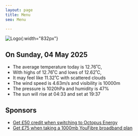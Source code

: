 ```yaml
---
layout: page
title: Menu
seo: Menu

---
```


![Logo](/images/logo.jpg){:width="832px"}

<!-- weather_marker starts -->
## On Sunday, 04 May 2025

- The average temperature today is 12.76˚C,
- With highs of 12.76˚C and lows of 12.62˚C,
- It may feel like 11.32˚C with scattered clouds
- The wind speed is 4.63m/s and visibility is 10000m
- The pressure is 1020hPa and humidity is 47%
- The sun will rise at 04:33 and set at 19:37

<!-- weather_marker ends -->

## Sponsors

- [Get £50 credit when switching to Octopus Energy](https://bit.ly/3oD1nnS)
- [Get £75 when taking a 1000mb YouFibre broadband plan](https://aklam.io/91zWhU?)
